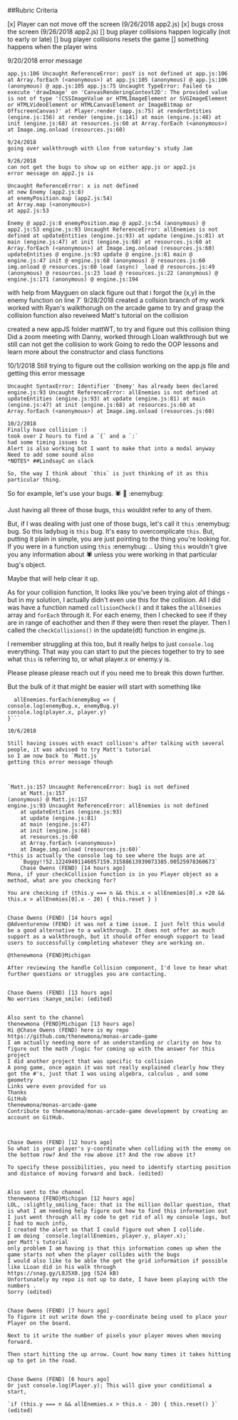 ##Rubric Criteria

[x] Player can not move off the screen (9/26/2018 app2.js)
[x] bugs cross the screen (9/26/2018 app2.js)
[] bug player collisions happen logically (not to early or late)
[] bug player collisions resets the game 
[] something happens when the player wins 

9/20/2018 error message 

`app.js:106 Uncaught ReferenceError: posY is not defined
    at app.js:106
    at Array.forEach (<anonymous>)
    at app.js:105
(anonymous) @ app.js:106
(anonymous) @ app.js:105
app.js:75 Uncaught TypeError: Failed to execute 'drawImage' on 'CanvasRenderingContext2D': The provided value is not of type '(CSSImageValue or HTMLImageElement or SVGImageElement or HTMLVideoElement or HTMLCanvasElement or ImageBitmap or OffscreenCanvas)'
    at Player.render (app.js:75)
    at renderEntities (engine.js:156)
    at render (engine.js:141)
    at main (engine.js:48)
    at init (engine.js:68)
    at resources.js:60
    at Array.forEach (<anonymous>)
    at Image.img.onload (resources.js:60)`

    9/24/2018 
    going over walkthrough with Llon from saturday's study Jam 

    9/26/2018
    can not get the bugs to show up on either app.js or app2.js 
    error message on app2.js is

    Uncaught ReferenceError: x is not defined
    at new Enemy (app2.js:8)
    at enemyPosition.map (app2.js:54)
    at Array.map (<anonymous>)
    at app2.js:53

`Enemy @ app2.js:8
enemyPosition.map @ app2.js:54
(anonymous) @ app2.js:53
engine.js:93 Uncaught ReferenceError: allEnemies is not defined
    at updateEntities (engine.js:93)
    at update (engine.js:81)
    at main (engine.js:47)
    at init (engine.js:68)
    at resources.js:60
    at Array.forEach (<anonymous>)
    at Image.img.onload (resources.js:60)
updateEntities @ engine.js:93
update @ engine.js:81
main @ engine.js:47
init @ engine.js:68
(anonymous) @ resources.js:60
img.onload @ resources.js:60
load (async)
_load @ resources.js:49
(anonymous) @ resources.js:23
load @ resources.js:22
(anonymous) @ engine.js:171
(anonymous) @ engine.js:194`

with help from Mayguen on slack figure out that i forgot the (x,y) in the enemy function on line 7` 
9/28/2018 
created a collsion branch of my work 
worked with Ryan's walkthorugh on the arcade game to try and grasp the collision function 
also reveiwed Matt's tutorial on the collision 

created a new appJS folder mattWT, to try and figure out this collision thing 
Did a zoom meeting with Danny, worked through Lloan walkthrough but we still can not get the collision to work
Going to redo the OOP lessons and learn more about the constructor and class functions 

10/1/2018
Still trying to figure out the collision working on the app.js file and getting this error message

`Uncaught SyntaxError: Identifier 'Enemy' has already been declared
engine.js:93 Uncaught ReferenceError: allEnemies is not defined
    at updateEntities (engine.js:93)
    at update (engine.js:81)
    at main (engine.js:47)
    at init (engine.js:68)
    at resources.js:60
    at Array.forEach (<anonymous>)
    at Image.img.onload (resources.js:60)`

    10/2/2018 
    Finally have collision :)
    took over 2 hours to find a `{` and a `:`
    had some timing issues to 
    Alert is also working but I want to make that into a modal anyway 
    Need to add some sound also 
    *NOTES* ##LindsayC on slack

    So, the way I think about `this` is just thinking of it as this particular thing.

So for example, let's use your bugs.
:spider: :bug: :enemybug:

Just having all three of those bugs, `this` wouldnt refer to any of them.

But, if I was dealing with just one of those bugs, let's call it `this` :enemybug: bug. So this ladybug is `this` bug. It's easy to overcomplicate `this`. But, putting it plain in simple, you are just pointing to the thing you're looking for. If you were in a function using `this` :enemybug: .. Using `this` wouldn't give you any information about :spider: unless you were working in that particular bug's object.

Maybe that will help clear it up.

As for your collision function, It looks like you've been trying alot of things - but in my solution, I actually didn't even use this for the collision. All I did was have a function named `collisionCheck()` and it takes the `allEnemies` array and `forEach` through it. For each enemy, then I checked to see if they are in range of eachother and then if they were then reset the player.  Then I called the `checkCollisions()` in the update(dt) function in engine.js.

I remember struggling at this too, but it really helps to just `console.log` everything. That way you can start to put the pieces together to try to see what `this` is referring to, or what player.x or enemy.y is.

Please please please reach out if you need me to break this down further.

But the bulk of it that might be easier will start with something like
```function functionName() {
  allEnemies.forEach(enemyBug => {
console.log(enemyBug.x, enemyBug.y)
console.log(player.x, player.y)
}```

10/6/2018 

Still having issues with exact collison's after talking with several people, it was advised to try Matt's tutorial 
so I am now back to `Matt.js`
getting this error message though



`Matt.js:157 Uncaught ReferenceError: bug1 is not defined
    at Matt.js:157
(anonymous) @ Matt.js:157
engine.js:93 Uncaught ReferenceError: allEnemies is not defined
    at updateEntities (engine.js:93)
    at update (engine.js:81)
    at main (engine.js:47)
    at init (engine.js:68)
    at resources.js:60
    at Array.forEach (<anonymous>)
    at Image.img.onload (resources.js:60)`
*this is actually the console log to see where the bugs are at 
    `Buggy!!52.12249491146057159.31588613939073385.00525978360673`
    Chase Owens (FEND) [14 hours ago]
Mona, if your checkCollision function is in you Player object as a method, what are you checking for?

You are checking if (this.y === n && this.x < allEnemies[0].x +20 && this.x > allEnemies[0].x - 20) { this.reset } )


Chase Owens (FEND) [14 hours ago]
@Adventurenow (FEND) it was not a time issue. I just felt this would be a good alternative to a walkthrough. It does not offer as much support as a walkthrough, but it should offer enough support to lead users to successfully completing whatever they are working on.

@thenewmona {FEND}Michigan

After reviewing the handle Collision component, I'd love to hear what further questions or struggles you are contacting.


Chase Owens (FEND) [13 hours ago]
No worries :kanye_smile: (edited)


Also sent to the channel
thenewmona {FEND}Michigan [13 hours ago]
Hi @Chase Owens (FEND) here is my repo
https://github.com/thenewmona/monas-arcade-game
I am actually needing more of an understanding or clarity on how to figure out the math /logic for coming up with the answer for this project
I did another project that was specific to collision
A pong game, once again it was not really explained clearly how they got the #'s, just that I was using algebra, calculus , and some geometry
Links were even provided for us
Thanks
GitHub
thenewmona/monas-arcade-game
Contribute to thenewmona/monas-arcade-game development by creating an account on GitHub.
 


Chase Owens (FEND) [12 hours ago]
So what is your player's y-coordinate when colliding with the enemy on the bottom row? And the row above it? And the row above it?

To specify these possibilities, you need to identify starting position and distance of moving forward and back. (edited)


Also sent to the channel
thenewmona {FEND}Michigan [12 hours ago]
LOL, :slightly_smiling_face: that is the million dollar question, that is what I am needing help figure out how to find this information out
I just went through all my code to get rid of all my console logs, but I had to much info,
I created the alert so that I could figure out when I collide.
I am doing `console.log(allEnemies, player.y, player.x);`
per Matt's tutorial
only problem I am having is that this information comes up when the game starts not when the player collides with the bugs
I would also like to be able the get the grid information if possible like LLoan did in his walk through
https://snag.gy/L8J5X0.jpg (524 kB)
Unfortunately my repo is not up to date, I have been playing with the numbers .
Sorry (edited)


Chase Owens (FEND) [7 hours ago]
To figure it out write down the y-coordinate being used to place your Player on the board.

Next to it write the number of pixels your player moves when moving forward.

Then start hitting the up arrow. Count how many times it takes hitting up to get in the road.


Chase Owens (FEND) [6 hours ago]
Or just console.log(Player.y); This will give your conditional a start,

`if (this.y === n && allEnemies.x > this.x - 20) { this.reset() }` (edited)